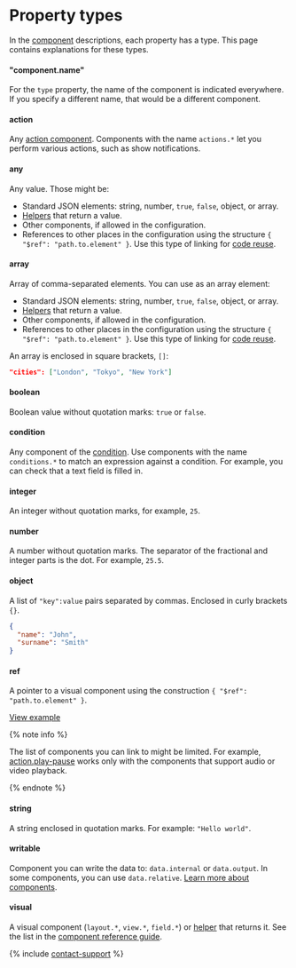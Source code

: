 # Property types

In the [component](../reference/index.md) descriptions, each property has a type. This page contains explanations for these types.

#### "component.name"

For the `type` property, the name of the component is indicated everywhere. If you specify a different name, that would be a different component.

#### action

Any [action component](../reference/actions.md). Components with the name `actions.*` let you perform various actions, such as show notifications.

#### any

Any value. Those might be:
- Standard JSON elements: string, number, `true`, `false`, object, or array.
- [Helpers](../reference/helpers.md) that return a value.
- Other components, if allowed in the configuration.
- References to other places in the configuration using the structure `{ "$ref": "path.to.element" }`. Use this type of linking for [code reuse](../best-practices/reuse.md).

#### array

Array of comma-separated elements. You can use as an array element:

- Standard JSON elements: string, number, `true`, `false`, object, or array.
- [Helpers](../reference/helpers.md) that return a value.
- Other components, if allowed in the configuration.
- References to other places in the configuration using the structure `{ "$ref": "path.to.element" }`. Use this type of linking for [code reuse](../best-practices/reuse.md).

An array is enclosed in square brackets, `[]`:

```json
"cities": ["London", "Tokyo", "New York"]
```

#### boolean

Boolean value without quotation marks: `true` or `false`.

#### condition

Any component of the [condition](../reference/conditions.md). Use components with the name `conditions.*` to match an expression against a condition. For example, you can check that a text field is filled in.

#### integer

An integer without quotation marks, for example, `25`.

#### number

A number without quotation marks. The separator of the fractional and integer parts is the dot. For example, `25.5`.

#### object

A list of `"key":value` pairs separated by commas. Enclosed in curly brackets `{}`.
```json
{
  "name": "John",
  "surname": "Smith"
}
```

#### ref

A pointer to a visual component using the construction `{ "$ref": "path.to.element" }`.

[View example](https://ya.cc/t/AiIEBqw-3YbMBH)

{% note info %}

The list of components you can link to might be limited. For example, [action.play-pause](../reference/action.play-pause.md) works only with the components that support audio or video playback.

{% endnote %}

#### string

A string enclosed in quotation marks. For example: `"Hello world"`.

#### writable

Component you can write the data to: `data.internal` or `data.output`. In some components, you can use `data.relative`. [Learn more about components](../operations/work-with-data.md).

#### visual

A visual component (`layout.*`, `view.*`, `field.*`) or [helper](../reference/helpers.md) that returns it. See the list in the [component reference guide](../reference/index.md).

{% include [contact-support](../_includes/contact-support.md) %}